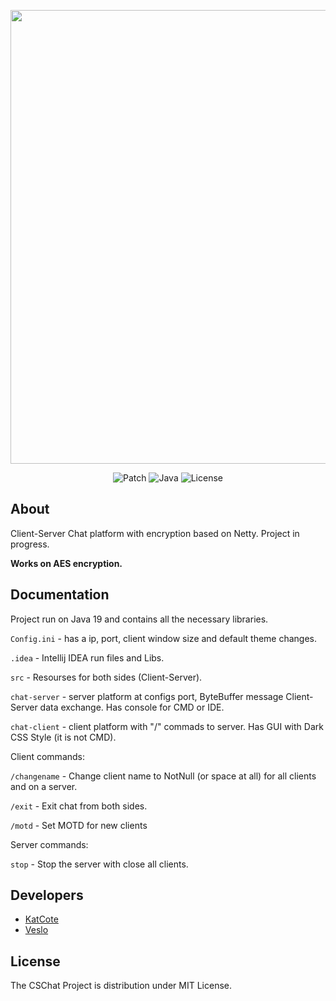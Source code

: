 <p align="center">
      <img src="https://i.ibb.co/rZF2rhn/CSChat3.png" width="726">
</p>

<p align="center">
   <img src="https://img.shields.io/badge/Patch-v1.3.4-success" alt="Patch">
   <img src="https://img.shields.io/badge/Java-openjdk--19-orange" alt="Java">
   <img src="https://img.shields.io/badge/License-MIT-red" alt="License">
</p>

## About

Client-Server Chat platform with encryption based on Netty.
Project in progress.

**Works on AES encryption.**

## Documentation

Project run on Java 19 and contains all the necessary libraries.

`Config.ini` - has a ip, port, client window size and default theme changes.

`.idea` - Intellij IDEA run files and Libs.

`src` - Resourses for both sides (Client-Server).

`chat-server` - server platform at configs port, ByteBuffer message Client-Server data exchange.
Has console for CMD or IDE.

`chat-client` - client platform with "/" commads to server. Has GUI with Dark CSS Style (it is not CMD).

Client commands: 

`/changename` - Change client name to NotNull (or space at all) for all clients and on a server.

`/exit` - Exit chat from both sides.

`/motd` - Set MOTD for new clients

Server commands:

`stop` - Stop the server with close all clients.

## Developers

- [KatCote](https://github.com/KatCote)
- [Veslo](https://github.com/vadiek)

## License

The CSChat Project is distribution under MIT License.
